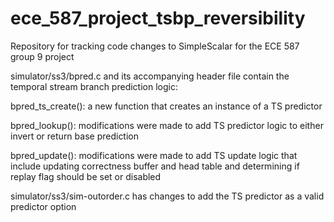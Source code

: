 # ece_587_project_tsbp_reversibility
Repository for tracking code changes to SimpleScalar for the ECE 587 group 9 project

simulator/ss3/bpred.c and its accompanying header file contain the temporal stream branch prediction logic:

bpred_ts_create(): a new function that creates an instance of a TS predictor

bpred_lookup(): modifications were made to add TS predictor logic to either invert or return base prediction

bpred_update(): modifications were made to add TS update logic that include updating correctness buffer and head table and determining if replay flag should be set or disabled

simulator/ss3/sim-outorder.c has changes to add the TS predictor as a valid predictor option

